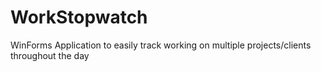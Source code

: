 # WorkStopwatch
WinForms Application to easily track working on multiple projects/clients throughout the day
